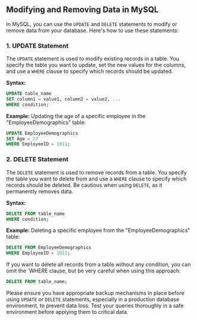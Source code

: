 ## Modifying and Removing Data in MySQL

In MySQL, you can use the `UPDATE` and `DELETE` statements to modify or remove data from your database. Here's how to use these statements:

### 1. **UPDATE Statement**

The `UPDATE` statement is used to modify existing records in a table. You specify the table you want to update, set the new values for the columns, and use a `WHERE` clause to specify which records should be updated.

**Syntax:**
```sql
UPDATE table_name
SET column1 = value1, column2 = value2, ...
WHERE condition;
```

**Example:** Updating the age of a specific employee in the "EmployeeDemographics" table:

```sql
UPDATE EmployeeDemographics
SET Age = 27
WHERE EmployeeID = 1011;

```

### 2. **DELETE Statement**

The `DELETE` statement is used to remove records from a table. You specify the table you want to delete from and use a `WHERE` clause to specify which records should be deleted. 
Be cautious when using `DELETE`, as it permanently removes data.

**Syntax:**
```sql
DELETE FROM table_name
WHERE condition;
```
**Example:** Deleting a specific employee from the "EmployeeDemographics" table:

```sql
DELETE FROM EmployeeDemographics
WHERE EmployeeID = 1012;
```
If you want to delete all records from a table without any condition, you can omit the `WHERE clause, but be very careful when using this approach:

```sql
DELETE FROM table_name;
```
Please ensure you have appropriate backup mechanisms in place before using `UPDATE` or `DELETE` statements, especially in a production database environment, to prevent data loss. 
Test your queries thoroughly in a safe environment before applying them to critical data.
